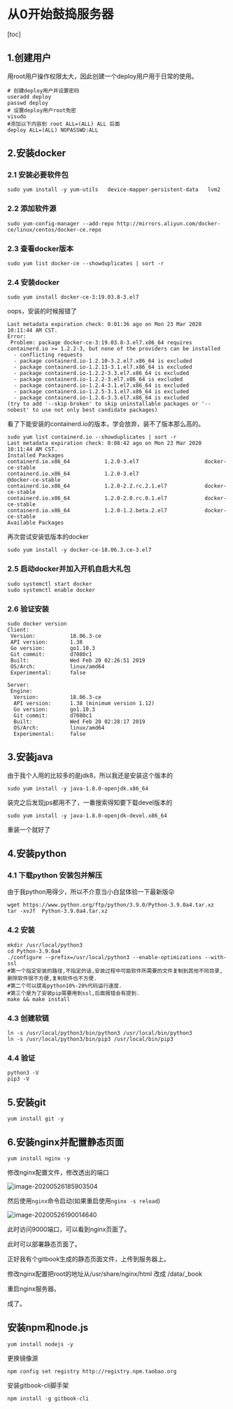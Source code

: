 # 从0开始鼓捣服务器

[toc]

## 1.创建用户

用root用户操作权限太大，因此创建一个deploy用户用于日常的使用。

```shell
# 创建deploy用户并设置密码
useradd deploy
passwd deploy
# 设置deploy用户root免密
visudo
#添加以下内容到 root ALL=(ALL) ALL 后面
deploy ALL=(ALL) NOPASSWD:ALL
```

## 2.安装docker

### 2.1 安装必要软件包

```shell
sudo yum install -y yum-utils   device-mapper-persistent-data   lvm2
```

### 2.2 添加软件源

```shell
sudo yum-config-manager --add-repo http://mirrors.aliyun.com/docker-ce/linux/centos/docker-ce.repo
```

### 2.3 查看docker版本

```shell
sudo yum list docker-ce --showduplicates | sort -r
```

### 2.4 安装docker

```shell
sudo yum install docker-ce-3:19.03.8-3.el7
```

oops，安装的时候报错了

```shell
Last metadata expiration check: 0:01:36 ago on Mon 23 Mar 2020 10:11:44 AM CST.
Error: 
 Problem: package docker-ce-3:19.03.8-3.el7.x86_64 requires containerd.io >= 1.2.2-3, but none of the providers can be installed
  - conflicting requests
  - package containerd.io-1.2.10-3.2.el7.x86_64 is excluded
  - package containerd.io-1.2.13-3.1.el7.x86_64 is excluded
  - package containerd.io-1.2.2-3.3.el7.x86_64 is excluded
  - package containerd.io-1.2.2-3.el7.x86_64 is excluded
  - package containerd.io-1.2.4-3.1.el7.x86_64 is excluded
  - package containerd.io-1.2.5-3.1.el7.x86_64 is excluded
  - package containerd.io-1.2.6-3.3.el7.x86_64 is excluded
(try to add '--skip-broken' to skip uninstallable packages or '--nobest' to use not only best candidate packages)
```

看了下能安装的containerd.io的版本，学会放弃，装不了版本那么高的。

```shell
sudo yum list containerd.io --showduplicates | sort -r
Last metadata expiration check: 0:08:42 ago on Mon 23 Mar 2020 10:11:44 AM CST.
Installed Packages
containerd.io.x86_64           1.2.0-3.el7                     docker-ce-stable 
containerd.io.x86_64           1.2.0-3.el7                     @docker-ce-stable
containerd.io.x86_64           1.2.0-2.2.rc.2.1.el7            docker-ce-stable 
containerd.io.x86_64           1.2.0-2.0.rc.0.1.el7            docker-ce-stable 
containerd.io.x86_64           1.2.0-1.2.beta.2.el7            docker-ce-stable 
Available Packages
```

再次尝试安装低版本的docker

```shell
sudo yum install -y docker-ce-18.06.3.ce-3.el7
```

### 2.5 启动docker并加入开机自启大礼包

```
sudo systemctl start docker
sudo systemctl enable docker
```

### 2.6 验证安装

```shell
sudo docker version
Client:
 Version:           18.06.3-ce
 API version:       1.38
 Go version:        go1.10.3
 Git commit:        d7080c1
 Built:             Wed Feb 20 02:26:51 2019
 OS/Arch:           linux/amd64
 Experimental:      false

Server:
 Engine:
  Version:          18.06.3-ce
  API version:      1.38 (minimum version 1.12)
  Go version:       go1.10.3
  Git commit:       d7080c1
  Built:            Wed Feb 20 02:28:17 2019
  OS/Arch:          linux/amd64
  Experimental:     false
```



## 3.安装java

由于我个人用的比较多的是jdk8，所以我还是安装这个版本的

```shell
sudo yum install -y java-1.8.0-openjdk.x86_64
```

装完之后发现jps都用不了，一番搜索得知要下载devel版本的

```shell
sudo yum install -y java-1.8.0-openjdk-devel.x86_64
```

重装一个就好了

## 4.安装python

### 4.1 下载python 安装包并解压

由于我python用得少，所以不介意当小白鼠体验一下最新版😝

```shell
wget https://www.python.org/ftp/python/3.9.0/Python-3.9.0a4.tar.xz
tar -xvJf  Python-3.9.0a4.tar.xz
```

### 4.2 安装

```shell
mkdir /usr/local/python3 
cd Python-3.9.0a4
./configure --prefix=/usr/local/python3 --enable-optimizations --with-ssl 
#第一个指定安装的路径,不指定的话,安装过程中可能软件所需要的文件复制到其他不同目录,删除软件很不方便,复制软件也不方便.
#第二个可以提高python10%-20%代码运行速度.
#第三个是为了安装pip需要用到ssl,后面报错会有提到.
make && make install
```

### 4.3 创建软链

```shell
ln -s /usr/local/python3/bin/python3 /usr/local/bin/python3
ln -s /usr/local/python3/bin/pip3 /usr/local/bin/pip3
```

### 4.4 验证

```shell
python3 -V
pip3 -V
```

## 5.安装git

```shell
yum install git -y
```

## 6.安装nginx并配置静态页面

```shell
yum install nginx -y
```

修改nginx配置文件，修改透出的端口

![image-20200526185903504](https://markdown-image-upload.oss-cn-beijing.aliyuncs.com/img/image-20200526185903504.png)

然后使用`nginx`命令启动(如果重启使用`nginx -s reload`)

![image-20200526190014640](https://markdown-image-upload.oss-cn-beijing.aliyuncs.com/img/image-20200526190014640.png)

此时访问9000端口，可以看到nginx页面了。

此时可以部署静态页面了。

正好我有个gitbook生成的静态页面文件，上传到服务器上。

修改nginx配置把root的地址从/usr/share/nginx/html 改成 /data/_book

重启nginx服务器。

成了。

## 安装npm和node.js

```
yum install nodejs -y
```

更换镜像源

```
npm config set registry http://registry.npm.taobao.org
```

安装gitbook-cli脚手架

```
npm install -g gitbook-cli
```

